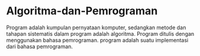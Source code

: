 # Algoritma-dan-Pemrograman
Program adalah kumpulan pernyataan komputer, sedangkan metode dan tahapan sistematis dalam program adalah algoritma. Program ditulis dengan menggunakan bahasa pemrograman.  program adalah suatu implementasi dari bahasa pemrograman.
